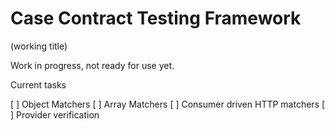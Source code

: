 # Case Contract Testing Framework

(working title)

Work in progress, not ready for use yet.

Current tasks

[ ] Object Matchers
[ ] Array Matchers
[ ] Consumer driven HTTP matchers
[ ] Provider verification

